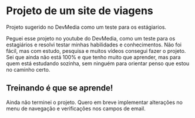 # Projeto de um site de viagens
Projeto sugerido no DevMedia como um teste para os estágiarios.

Peguei esse projeto no youtube do DevMedia, como um teste para os estagiários e resolvi testar minhas habilidades e conhecimentos.
Não foi fácil, mas com estudo, pesquisa e muitos vídeos consegui fazer o projeto.
Sei que ainda não está 100% e que tenho muito que aprender, mas para quem está estudando sozinha, sem ninguém para orientar penso que estou no caminho certo.
## Treinando é que se aprende!

Ainda não terminei o projeto. Quero em breve implementar alterações no menu de navegação e verificações nos campos de email.
